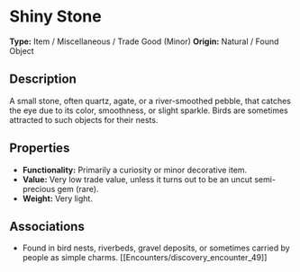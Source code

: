 # Shiny Stone

**Type:** Item / Miscellaneous / Trade Good (Minor)
**Origin:** Natural / Found Object

## Description
A small stone, often quartz, agate, or a river-smoothed pebble, that catches the eye due to its color, smoothness, or slight sparkle. Birds are sometimes attracted to such objects for their nests.

## Properties
*   **Functionality:** Primarily a curiosity or minor decorative item.
*   **Value:** Very low trade value, unless it turns out to be an uncut semi-precious gem (rare).
*   **Weight:** Very light.

## Associations
*   Found in bird nests, riverbeds, gravel deposits, or sometimes carried by people as simple charms. [[Encounters/discovery_encounter_49]] 